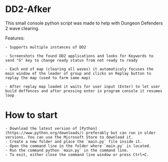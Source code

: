 # DD2-Afker

This small console python script was made to help with Dungeon Defenders 2 wave clearing.


Features:

    - Supports multiple instances of DD2

    - Screenshots the found DD2 applications and looks for Keywords to send "G" key to change ready status from not ready to ready

    - Each end of map (clearing all waves) it automaticaly focuses the main window of the leader of group and clicks on Replay button to replay the map (used to farm same map)

    - After replay map loaded it waits for user input (Enter) to let user build deffences and after pressing enter in program console it resumes loop


# How to start

    - Download the latest version of [Python](https://www.python.org/downloads/) preferably but can run in older versions. You can use the Microsoft Store to download it.
    - Create a new folder and place the `main.py` file inside it.
    - Open the command line in the folder where `main.py` is located.
    - Run the command python `main.py` in the command line.
    - To exit, either close the command line window or press Ctrl+C.
